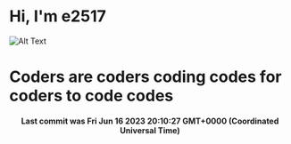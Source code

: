 # Hi, I'm e2517

![Alt Text](https://github.com/E2517/e2517/blob/master/images/background.gif)

# Coders are coders coding codes for coders to code codes

<h4 align="center">Last commit was Fri Jun 16 2023 20:10:27 GMT+0000 (Coordinated Universal Time)</h4>
